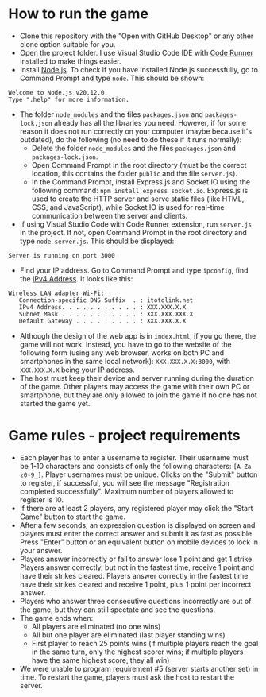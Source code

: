 # How to run the game

- Clone this repository with the "Open with GitHub Desktop" or any other clone option suitable for you.
- Open the project folder. I use Visual Studio Code IDE with [Code Runner](https://youtu.be/n0hBK3_QT9A) installed to make things easier.
- Install [Node.js](https://nodejs.org/en). To check if you have installed Node.js successfully, go to Command Prompt and type `node`. This should be shown:
  
```
Welcome to Node.js v20.12.0.
Type ".help" for more information.
```

- The folder `node_modules` and the files `packages.json` and `packages-lock.json` already has all the libraries you need. However, if for some reason it does not run correctly on your computer (maybe because it's outdated), do the following (no need to do these if it runs normally):
  - Delete the folder `node_modules` and the files `packages.json` and `packages-lock.json`.
  - Open Command Prompt in the root directory (must be the correct location, this contains the folder `public` and the file `server.js`).
  - In the Command Prompt, install Express.js and Socket.IO using the following command: `npm install express socket.io`. Express.js is used to create the HTTP server and serve static files (like HTML, CSS, and JavaScript), while Socket.IO is used for real-time communication between the server and clients.
- If using Visual Studio Code with Code Runner extension, run `server.js` in the project. If not, open Command Prompt in the root directory and type `node server.js`. This should be displayed:

```
Server is running on port 3000
```

- Find your IP address. Go to Command Prompt and type `ipconfig`, find the [IPv4 Address](https://youtu.be/_whymdfq-R4?list=PLzMcBGfZo4-kR7Rh-7JCVDN8lm3Utumvq&t=837). It looks like this:

```
Wireless LAN adapter Wi-Fi:
   Connection-specific DNS Suffix  . : itotolink.net
   IPv4 Address. . . . . . . . . . . : XXX.XXX.X.X
   Subnet Mask . . . . . . . . . . . : XXX.XXX.XXX.X
   Default Gateway . . . . . . . . . : XXX.XXX.X.X
```

- Although the design of the web app is in `index.html`, if you go there, the game will not work. Instead, you have to go to the website of the following form (using any web browser, works on both PC and smartphones in the same local network): `XXX.XXX.X.X:3000`, with `XXX.XXX.X.X` being your IP address.
- The host must keep their device and server running during the duration of the game. Other players may access the game with their own PC or smartphone, but they are only allowed to join the game if no one has not started the game yet.

# Game rules - project requirements
- Each player has to enter a username to register. Their username must be 1-10 characters and consists of only the following characters: `[A-Za-z0-9_]`. Player usernames must be unique. Clicks on the "Submit" button to register, if successful, you will see the message "Registration completed successfully". Maximum number of players allowed to register is 10.
- If there are at least 2 players, any registered player may click the "Start Game" button to start the game.
- After a few seconds, an expression question is displayed on screen and players must enter the correct answer and submit it as fast as possible. Press "Enter" button or an equivalent button on mobile devices to lock in your answer.
- Players answer incorrectly or fail to answer lose 1 point and get 1 strike. Players answer correctly, but not in the fastest time, receive 1 point and have their strikes cleared. Players answer correctly in the fastest time have their strikes cleared and receive 1 point, plus 1 point per incorrect answer.
- Players who answer three consecutive questions incorrectly are out of the game, but they can still spectate and see the questions.
- The game ends when:
  + All players are eliminated (no one wins)
  + All but one player are eliminated (last player standing wins)
  + First player to reach 25 points wins (if multiple players reach the goal in the same turn, only the highest scorer wins; if multiple players have the same highest score, they all win)
- We were unable to program requirement #5 (server starts another set) in time. To restart the game, players must ask the host to restart the server.
